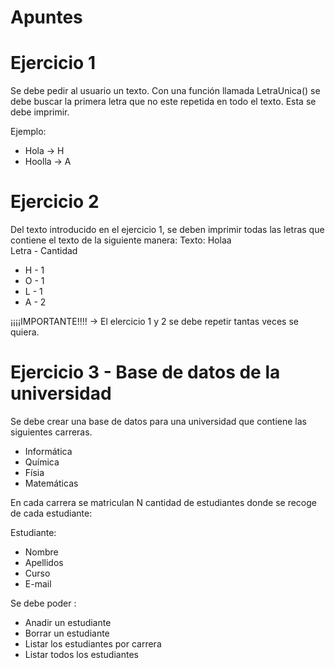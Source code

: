 # Apuntes


# Ejercicio 1

Se debe pedir al usuario un texto.
Con una función llamada LetraUnica() se debe buscar la primera letra que no este repetida en todo el texto.
Esta se debe imprimir. 

Ejemplo:
- Hola -> H
- Hoolla -> A

# Ejercicio 2

Del texto introducido en el ejercicio 1, se deben imprimir todas las letras que contiene el texto de la siguiente manera:
Texto: Holaa  
Letra - Cantidad
 - H   -   1
 - O   -   1
 - L   -   1
 - A   -   2

¡¡¡¡IMPORTANTE!!!! -> El elercicio 1 y 2 se debe repetir tantas veces se quiera.

# Ejercicio 3 - Base de datos de la universidad

Se debe crear una base de datos para una universidad que contiene las siguientes carreras.
 - Informática
 - Química
 - Físia
 - Matemáticas

En cada carrera se matriculan N cantidad de estudiantes donde se recoge de cada estudiante:

Estudiante:
 - Nombre 
 - Apellidos
 - Curso
 - E-mail

Se debe poder : 
- Anadir un estudiante
- Borrar un estudiante
- Listar los estudiantes por carrera
- Listar todos los estudiantes
